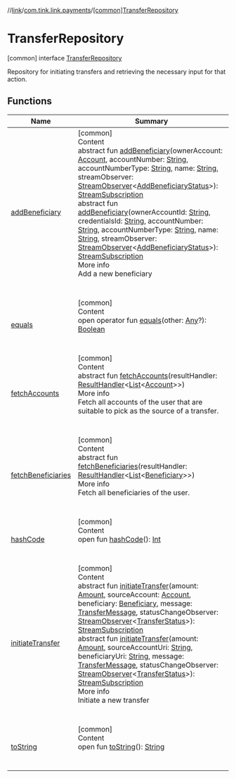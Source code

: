 //[link](../../index.md)/[com.tink.link.payments](../index.md)/[[common]TransferRepository](index.md)



# TransferRepository  
 [common] interface [TransferRepository](index.md)

Repository for initiating transfers and retrieving the necessary input for that action.

   


## Functions  
  
|  Name|  Summary| 
|---|---|
| <a name="com.tink.link.payments/TransferRepository/addBeneficiary/#com.tink.model.account.Account#kotlin.String#kotlin.String#kotlin.String#com.tink.service.streaming.publisher.StreamObserver[com.tink.link.payments.AddBeneficiaryStatus]/PointingToDeclaration/"></a>[addBeneficiary](add-beneficiary.md)| <a name="com.tink.link.payments/TransferRepository/addBeneficiary/#com.tink.model.account.Account#kotlin.String#kotlin.String#kotlin.String#com.tink.service.streaming.publisher.StreamObserver[com.tink.link.payments.AddBeneficiaryStatus]/PointingToDeclaration/"></a>[common]  <br>Content  <br>abstract fun [addBeneficiary](add-beneficiary.md)(ownerAccount: [Account](../../com.tink.model.account/[common]-account/index.md), accountNumber: [String](https://kotlinlang.org/api/latest/jvm/stdlib/kotlin/-string/index.html), accountNumberType: [String](https://kotlinlang.org/api/latest/jvm/stdlib/kotlin/-string/index.html), name: [String](https://kotlinlang.org/api/latest/jvm/stdlib/kotlin/-string/index.html), streamObserver: [StreamObserver](../../com.tink.service.streaming.publisher/[common]-stream-observer/index.md)<[AddBeneficiaryStatus](../[common]-add-beneficiary-status/index.md)>): [StreamSubscription](../../com.tink.service.streaming.publisher/[common]-stream-subscription/index.md)  <br>abstract fun [addBeneficiary](add-beneficiary.md)(ownerAccountId: [String](https://kotlinlang.org/api/latest/jvm/stdlib/kotlin/-string/index.html), credentialsId: [String](https://kotlinlang.org/api/latest/jvm/stdlib/kotlin/-string/index.html), accountNumber: [String](https://kotlinlang.org/api/latest/jvm/stdlib/kotlin/-string/index.html), accountNumberType: [String](https://kotlinlang.org/api/latest/jvm/stdlib/kotlin/-string/index.html), name: [String](https://kotlinlang.org/api/latest/jvm/stdlib/kotlin/-string/index.html), streamObserver: [StreamObserver](../../com.tink.service.streaming.publisher/[common]-stream-observer/index.md)<[AddBeneficiaryStatus](../[common]-add-beneficiary-status/index.md)>): [StreamSubscription](../../com.tink.service.streaming.publisher/[common]-stream-subscription/index.md)  <br>More info  <br>Add a new beneficiary  <br><br><br>
| <a name="kotlin/Any/equals/#kotlin.Any?/PointingToDeclaration/"></a>[equals](../../com.tink.service.user/[common]-user-profile-service-impl/index.md#%5Bkotlin%2FAny%2Fequals%2F%23kotlin.Any%3F%2FPointingToDeclaration%2F%5D%2FFunctions%2F1135467963)| <a name="kotlin/Any/equals/#kotlin.Any?/PointingToDeclaration/"></a>[common]  <br>Content  <br>open operator fun [equals](../../com.tink.service.user/[common]-user-profile-service-impl/index.md#%5Bkotlin%2FAny%2Fequals%2F%23kotlin.Any%3F%2FPointingToDeclaration%2F%5D%2FFunctions%2F1135467963)(other: [Any](https://kotlinlang.org/api/latest/jvm/stdlib/kotlin/-any/index.html)?): [Boolean](https://kotlinlang.org/api/latest/jvm/stdlib/kotlin/-boolean/index.html)  <br><br><br>
| <a name="com.tink.link.payments/TransferRepository/fetchAccounts/#com.tink.service.handler.ResultHandler[kotlin.collections.List[com.tink.model.account.Account]]/PointingToDeclaration/"></a>[fetchAccounts](fetch-accounts.md)| <a name="com.tink.link.payments/TransferRepository/fetchAccounts/#com.tink.service.handler.ResultHandler[kotlin.collections.List[com.tink.model.account.Account]]/PointingToDeclaration/"></a>[common]  <br>Content  <br>abstract fun [fetchAccounts](fetch-accounts.md)(resultHandler: [ResultHandler](../../com.tink.service.handler/[common]-result-handler/index.md)<[List](https://kotlinlang.org/api/latest/jvm/stdlib/kotlin.collections/-list/index.html)<[Account](../../com.tink.model.account/[common]-account/index.md)>>)  <br>More info  <br>Fetch all accounts of the user that are suitable to pick as the source of a transfer.  <br><br><br>
| <a name="com.tink.link.payments/TransferRepository/fetchBeneficiaries/#com.tink.service.handler.ResultHandler[kotlin.collections.List[com.tink.model.transfer.Beneficiary]]/PointingToDeclaration/"></a>[fetchBeneficiaries](fetch-beneficiaries.md)| <a name="com.tink.link.payments/TransferRepository/fetchBeneficiaries/#com.tink.service.handler.ResultHandler[kotlin.collections.List[com.tink.model.transfer.Beneficiary]]/PointingToDeclaration/"></a>[common]  <br>Content  <br>abstract fun [fetchBeneficiaries](fetch-beneficiaries.md)(resultHandler: [ResultHandler](../../com.tink.service.handler/[common]-result-handler/index.md)<[List](https://kotlinlang.org/api/latest/jvm/stdlib/kotlin.collections/-list/index.html)<[Beneficiary](../../com.tink.model.transfer/[common]-beneficiary/index.md)>>)  <br>More info  <br>Fetch all beneficiaries of the user.  <br><br><br>
| <a name="kotlin/Any/hashCode/#/PointingToDeclaration/"></a>[hashCode](../../com.tink.service.user/[common]-user-profile-service-impl/index.md#%5Bkotlin%2FAny%2FhashCode%2F%23%2FPointingToDeclaration%2F%5D%2FFunctions%2F1135467963)| <a name="kotlin/Any/hashCode/#/PointingToDeclaration/"></a>[common]  <br>Content  <br>open fun [hashCode](../../com.tink.service.user/[common]-user-profile-service-impl/index.md#%5Bkotlin%2FAny%2FhashCode%2F%23%2FPointingToDeclaration%2F%5D%2FFunctions%2F1135467963)(): [Int](https://kotlinlang.org/api/latest/jvm/stdlib/kotlin/-int/index.html)  <br><br><br>
| <a name="com.tink.link.payments/TransferRepository/initiateTransfer/#com.tink.model.misc.Amount#com.tink.model.account.Account#com.tink.model.transfer.Beneficiary#com.tink.link.payments.TransferMessage#com.tink.service.streaming.publisher.StreamObserver[com.tink.link.payments.TransferStatus]/PointingToDeclaration/"></a>[initiateTransfer](initiate-transfer.md)| <a name="com.tink.link.payments/TransferRepository/initiateTransfer/#com.tink.model.misc.Amount#com.tink.model.account.Account#com.tink.model.transfer.Beneficiary#com.tink.link.payments.TransferMessage#com.tink.service.streaming.publisher.StreamObserver[com.tink.link.payments.TransferStatus]/PointingToDeclaration/"></a>[common]  <br>Content  <br>abstract fun [initiateTransfer](initiate-transfer.md)(amount: [Amount](../../com.tink.model.misc/[common]-amount/index.md), sourceAccount: [Account](../../com.tink.model.account/[common]-account/index.md), beneficiary: [Beneficiary](../../com.tink.model.transfer/[common]-beneficiary/index.md), message: [TransferMessage](../[common]-transfer-message/index.md), statusChangeObserver: [StreamObserver](../../com.tink.service.streaming.publisher/[common]-stream-observer/index.md)<[TransferStatus](../[common]-transfer-status/index.md)>): [StreamSubscription](../../com.tink.service.streaming.publisher/[common]-stream-subscription/index.md)  <br>abstract fun [initiateTransfer](initiate-transfer.md)(amount: [Amount](../../com.tink.model.misc/[common]-amount/index.md), sourceAccountUri: [String](https://kotlinlang.org/api/latest/jvm/stdlib/kotlin/-string/index.html), beneficiaryUri: [String](https://kotlinlang.org/api/latest/jvm/stdlib/kotlin/-string/index.html), message: [TransferMessage](../[common]-transfer-message/index.md), statusChangeObserver: [StreamObserver](../../com.tink.service.streaming.publisher/[common]-stream-observer/index.md)<[TransferStatus](../[common]-transfer-status/index.md)>): [StreamSubscription](../../com.tink.service.streaming.publisher/[common]-stream-subscription/index.md)  <br>More info  <br>Initiate a new transfer  <br><br><br>
| <a name="kotlin/Any/toString/#/PointingToDeclaration/"></a>[toString](../../com.tink.service.user/[common]-user-profile-service-impl/index.md#%5Bkotlin%2FAny%2FtoString%2F%23%2FPointingToDeclaration%2F%5D%2FFunctions%2F1135467963)| <a name="kotlin/Any/toString/#/PointingToDeclaration/"></a>[common]  <br>Content  <br>open fun [toString](../../com.tink.service.user/[common]-user-profile-service-impl/index.md#%5Bkotlin%2FAny%2FtoString%2F%23%2FPointingToDeclaration%2F%5D%2FFunctions%2F1135467963)(): [String](https://kotlinlang.org/api/latest/jvm/stdlib/kotlin/-string/index.html)  <br><br><br>

